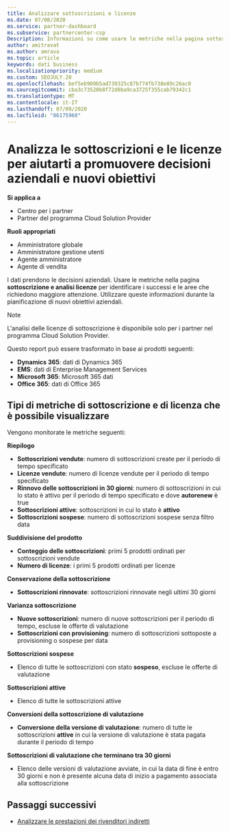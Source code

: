 ```yaml
---
title: Analizzare sottoscrizioni e licenze
ms.date: 07/08/2020
ms.service: partner-dashboard
ms.subservice: partnercenter-csp
Description: Informazioni su come usare le metriche nella pagina sottoscrizione e analisi licenze per identificare i successi e le aree che richiedono maggiore attenzione.
author: amitravat
ms.author: amrava
ms.topic: article
keywords: dati business
ms.localizationpriority: medium
ms.custom: SEOJULY.20
ms.openlocfilehash: bef5eb909b5ad739325c87b774fb738e89c26ac0
ms.sourcegitcommit: cba3c73520b8f72d0ba9ca3725f355cab79342c1
ms.translationtype: MT
ms.contentlocale: it-IT
ms.lasthandoff: 07/09/2020
ms.locfileid: "86175960"
---
```

# <a name="analyze-subscriptions-and-licenses-to-help-you-drive-business-decisions-and-new-goals"></a>Analizza le sottoscrizioni e le licenze per aiutarti a promuovere decisioni aziendali e nuovi obiettivi

**Si applica a**

- Centro per i partner
- Partner del programma Cloud Solution Provider

**Ruoli appropriati**

- Amministratore globale
- Amministratore gestione utenti
- Agente amministratore
- Agente di vendita

I dati prendono le decisioni aziendali. Usare le metriche nella pagina **sottoscrizione e analisi licenze** per identificare i successi e le aree che richiedono maggiore attenzione. Utilizzare queste informazioni durante la pianificazione di nuovi obiettivi aziendali.

> [!NOTE]
> L'analisi delle licenze di sottoscrizione è disponibile solo per i partner nel programma Cloud Solution Provider.


Questo report può essere trasformato in base ai prodotti seguenti:

 - **Dynamics 365**: dati di Dynamics 365  
 - **EMS**: dati di Enterprise Management Services  
 - **Microsoft 365**: Microsoft 365 dati  
 - **Office 365**: dati di Office 365  


## <a name="types-of-subscription-and-license-metrics-you-can-view"></a>Tipi di metriche di sottoscrizione e di licenza che è possibile visualizzare

Vengono monitorate le metriche seguenti:

**Riepilogo**  
 - **Sottoscrizioni vendute**: numero di sottoscrizioni create per il periodo di tempo specificato  
 - **Licenze vendute**: numero di licenze vendute per il periodo di tempo specificato   
 - **Rinnovo delle sottoscrizioni in 30 giorni**: numero di sottoscrizioni in cui lo stato è attivo per il periodo di tempo specificato e dove **autorenew** è true
 - **Sottoscrizioni attive**: sottoscrizioni in cui lo stato è **attivo**  
 - **Sottoscrizioni sospese**: numero di sottoscrizioni sospese senza filtro data  

**Suddivisione del prodotto**  
 - **Conteggio delle sottoscrizioni**: primi 5 prodotti ordinati per sottoscrizioni vendute  
 - **Numero di licenze**: i primi 5 prodotti ordinati per licenze

**Conservazione della sottoscrizione**
 - **Sottoscrizioni rinnovate**: sottoscrizioni rinnovate negli ultimi 30 giorni  

**Varianza sottoscrizione**  
 - **Nuove sottoscrizioni**: numero di nuove sottoscrizioni per il periodo di tempo, escluse le offerte di valutazione  
 - **Sottoscrizioni con provisioning**: numero di sottoscrizioni sottoposte a provisioning o sospese per data  

**Sottoscrizioni sospese**  
 - Elenco di tutte le sottoscrizioni con stato **sospeso**, escluse le offerte di valutazione  
  
**Sottoscrizioni attive**
 - Elenco di tutte le sottoscrizioni attive  

**Conversioni della sottoscrizione di valutazione**  
 - **Conversione della versione di valutazione**: numero di tutte le sottoscrizioni **attive** in cui la versione di valutazione è stata pagata durante il periodo di tempo  

**Sottoscrizioni di valutazione che terminano tra 30 giorni**  
 - Elenco delle versioni di valutazione avviate, in cui la data di fine è entro 30 giorni e non è presente alcuna data di inizio a pagamento associata alla sottoscrizione  

## <a name="next-steps"></a>Passaggi successivi

- [Analizzare le prestazioni dei rivenditori indiretti](analyze-indirect-resellers.md)